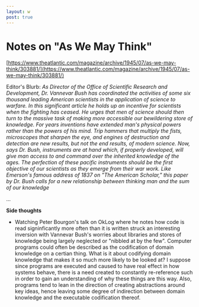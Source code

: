 ```yaml
---
layout: w
post: true
---
```

# Notes on "As We May Think"

[https://www.theatlantic.com/magazine/archive/1945/07/as-we-may-think/303881/](https://www.theatlantic.com/magazine/archive/1945/07/as-we-may-think/303881/)

Editor's Blurb: *As Director of the Office of Scientific Research and Development, Dr. Vannevar Bush has coordinated the activities of some six thousand leading American scientists in the application of science to warfare. In this significant article he holds up an incentive for scientists when the fighting has ceased. He urges that men of science should then turn to the massive task of making more accessible our bewildering store of knowledge. For years inventions have extended man's physical powers rather than the powers of his mind. Trip hammers that multiply the fists, microscopes that sharpen the eye, and engines of destruction and detection are new results, but not the end results, of modern science. Now, says Dr. Bush, instruments are at hand which, if properly developed, will give man access to and command over the inherited knowledge of the ages. The perfection of these pacific instruments should be the first objective of our scientists as they emerge from their war work. Like Emerson's famous address of 1837 on "The American Scholar," this paper by Dr. Bush calls for a new relationship between thinking man and the sum of our knowledge*

...

**Side thoughts**

- Watching Peter Bourgon's talk on OkLog where he notes how code is read signinficantly more often than it is written struck an interesting inversion with Vannevar Bush's worries about libraries and stores of knowledge being largely neglected or "nibbled at by the few". Computer programs could often be described as the codification of domain knowledge on a certian thing. What is it about codifying domain knowledge that makes it so much more likely to be looked at? I suppose since programs are executed and caused to have real effect in how systems behave, there is a need created to constantly re-reference such in order to gain an understanding of why these things are this way. Also, programs tend to lean in the direction of creating abstractions around key ideas, hence leaving some degree of indirection between domain knowledge and the executable codification thereof.
